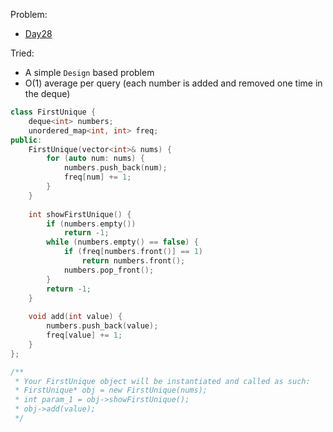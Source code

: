 Problem:
   - [Day28](https://leetcode.com/explore/challenge/card/30-day-leetcoding-challenge/531/week-4/3313/)

Tried:
   - A simple `Design` based problem
   - O(1) average per query (each number is added and removed one time in the deque)

``` c++
class FirstUnique {
    deque<int> numbers;
    unordered_map<int, int> freq;
public:
    FirstUnique(vector<int>& nums) {
        for (auto num: nums) {
            numbers.push_back(num);
            freq[num] += 1;
        }
    }
    
    int showFirstUnique() {
        if (numbers.empty())
            return -1;
        while (numbers.empty() == false) {
            if (freq[numbers.front()] == 1)
                return numbers.front();
            numbers.pop_front();
        }
        return -1;
    }
    
    void add(int value) {
        numbers.push_back(value);
        freq[value] += 1;
    }
};

/**
 * Your FirstUnique object will be instantiated and called as such:
 * FirstUnique* obj = new FirstUnique(nums);
 * int param_1 = obj->showFirstUnique();
 * obj->add(value);
 */
```
